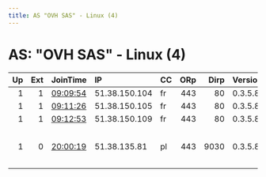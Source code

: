 ```yaml
---
title: AS "OVH SAS" - Linux (4)
---
```


# AS: "OVH SAS" - Linux (4)

|   Up |   Ext | JoinTime                                                                                            | IP            | CC   |   ORp |   Dirp | Version   | Contact                      | Nickname     |   eFamMembers |
|-----:|------:|:----------------------------------------------------------------------------------------------------|:--------------|:-----|------:|-------:|:----------|:-----------------------------|:-------------|--------------:|
|    1 |     1 | [09:09:54](https://metrics.torproject.org/rs.html#details/4961C15D6BE7C14C36B7CBC8A5F48466BC70FA73) | 51.38.150.104 | fr   |   443 |     80 | 0.3.5.8   | None                         | Unnamed      |             1 |
|    1 |     1 | [09:11:26](https://metrics.torproject.org/rs.html#details/B49E53095B173814F59158328DE66AE77C59902B) | 51.38.150.105 | fr   |   443 |     80 | 0.3.5.8   | None                         | wolnoscslowa |             1 |
|    1 |     1 | [09:12:53](https://metrics.torproject.org/rs.html#details/0BD70A885FEE4BE2014DAF51D123C17412F996F2) | 51.38.150.109 | fr   |   443 |     80 | 0.3.5.8   | None                         | 2019bitwa    |             1 |
|    1 |     0 | [20:00:19](https://metrics.torproject.org/rs.html#details/78AB0525189215C09EC166D641FA871F2218D164) | 51.38.135.81  | pl   |   443 |   9030 | 0.3.5.8   | Relay Operator &lt;bridge op | umiRelay     |             1 |
